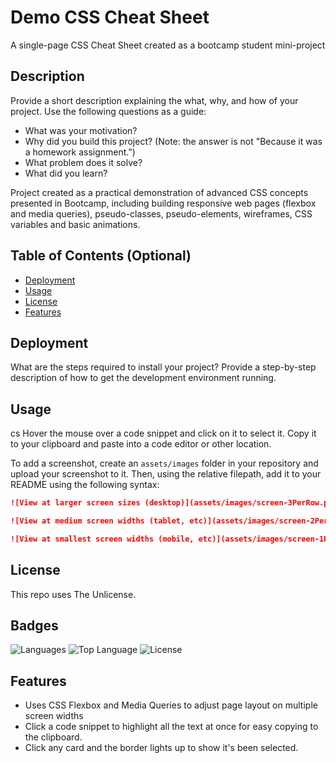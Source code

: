 # Demo CSS Cheat Sheet
A single-page CSS Cheat Sheet created as a bootcamp student mini-project

## Description

Provide a short description explaining the what, why, and how of your project. Use the following questions as a guide:

- What was your motivation?
- Why did you build this project? (Note: the answer is not "Because it was a homework assignment.")
- What problem does it solve?
- What did you learn?

Project created as a practical demonstration of advanced CSS concepts presented in Bootcamp, including building responsive web pages (flexbox and media queries), pseudo-classes, pseudo-elements, wireframes, CSS variables and basic animations.

## Table of Contents (Optional)

- [Deployment](#deployment)
- [Usage](#usage)
- [License](#license)
- [Features](#features)

## Deployment

What are the steps required to install your project? Provide a step-by-step description of how to get the development environment running.

## Usage
cs
Hover the mouse over a code snippet and click on it to select it.  Copy it to your clipboard and paste into a code editor or other location.

To add a screenshot, create an `assets/images` folder in your repository and upload your screenshot to it. Then, using the relative filepath, add it to your README using the following syntax:

```md
![View at larger screen sizes (desktop)](assets/images/screen-3PerRow.png)
```

```md
![View at medium screen widths (tablet, etc)](assets/images/screen-2PerRow.png)
```

```md
![View at smallest screen widths (mobile, etc)](assets/images/screen-1PerRow.png)
```

## License

This repo uses The Unlicense.

## Badges

![Languages](https://img.shields.io/github/languages/count/iseanc/demo-css-cheatsheet)
![Top Language](https://img.shields.io/github/languages/top/iseanc/demo-css-cheatsheet)
![License](https://img.shields.io/github/license/iseanc/demo-css-cheatsheet)

## Features

- Uses CSS Flexbox and Media Queries to adjust page layout on multiple screen widths
- Click a code snippet to highlight all the text at once for easy copying to the clipboard.
- Click any card and the border lights up to show it's been selected.